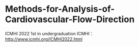 # Methods-for-Analysis-of-Cardiovascular-Flow-Direction
ICMHI 2022 1st in undergraduation
ICMHI：http://www.icmhi.org/ICMHI2022.html
